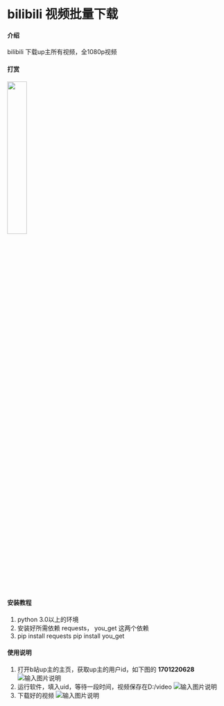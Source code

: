 # bilibili 视频批量下载

#### 介绍
bilibili 下载up主所有视频，全1080p视频

#### 打赏
<img src = "https://images.gitee.com/uploads/images/2021/0716/143058_801d273f_1947212.jpeg" width = "30%"/>

#### 安装教程

1.  python 3.0以上的环境
2.  安装好所需依赖 requests， you_get 这两个依赖
3.  pip install requests
    pip install you_get

#### 使用说明
 
1.  打开b站up主的主页，获取up主的用户id，如下图的  **1701220628** 
![输入图片说明](https://images.gitee.com/uploads/images/2021/0716/141333_961f394e_1947212.png "屏幕截图.png")
2.  运行软件，填入uid，等待一段时间，视频保存在D:/video
![输入图片说明](https://images.gitee.com/uploads/images/2021/0716/141516_eae66460_1947212.png "屏幕截图.png")
3. 下载好的视频
![输入图片说明](https://images.gitee.com/uploads/images/2021/0716/141818_eda71058_1947212.png "屏幕截图.png")